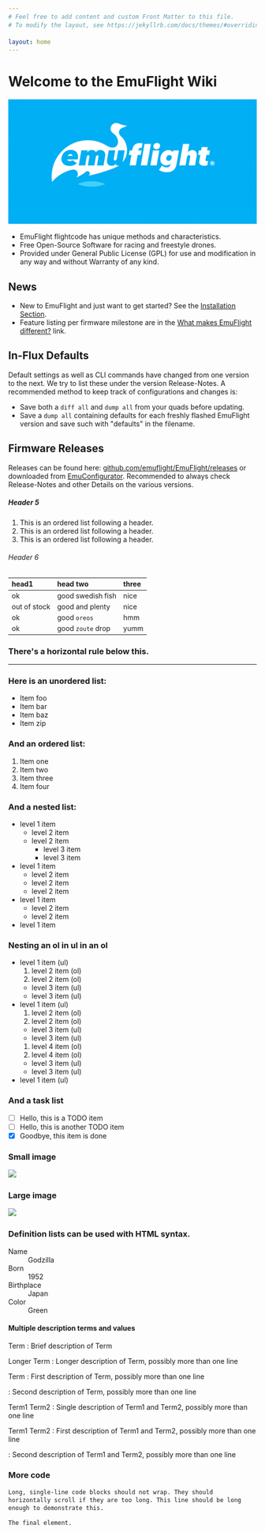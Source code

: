 ```yaml
---
# Feel free to add content and custom Front Matter to this file.
# To modify the layout, see https://jekyllrb.com/docs/themes/#overriding-theme-defaults

layout: home
---
```


# [](#header-1)Welcome to the EmuFlight Wiki

![](assets/images/emuflight-banner.jpg)

- EmuFlight flightcode has unique methods and characteristics.
- Free Open-Source Software for racing and freestyle drones.
- Provided under General Public License (GPL) for use and modification in any way and without Warranty of any kind.

## [](#header-2)News

- New to EmuFlight and just want to get started? See the [Installation Section](https://github.com/emuflight/EmuFlight/wiki/Installing-EmuFlight).
- Feature listing per firmware milestone are in the [What makes EmuFlight different?](https://github.com/emuflight/EmuFlight/wiki/What-makes-EmuFlight-different%3F) link.

## [](#header-3)In-Flux Defaults

Default settings as well as CLI commands have changed from one version to the next. We try to list these under the version Release-Notes. A recommended method to keep track of configurations and changes is:

- Save both a `diff all` and `dump all` from your quads before updating.
- Save a `dump all` containing defaults for each freshly flashed EmuFlight version and save such with "defaults" in the filename.

## [](#header-4)Firmware Releases

Releases can be found here: [github.com/emuflight/EmuFlight/releases](https://github.com/emuflight/EmuFlight/releases) or downloaded from [EmuConfigurator](https://github.com/emuflight/EmuConfigurator/releases). Recommended to always check Release-Notes and other Details on the various versions.

##### [](#header-5)Header 5

1.  This is an ordered list following a header.
2.  This is an ordered list following a header.
3.  This is an ordered list following a header.

###### [](#header-6)Header 6

| head1        | head two          | three |
| :----------- | :---------------- | :---- |
| ok           | good swedish fish | nice  |
| out of stock | good and plenty   | nice  |
| ok           | good `oreos`      | hmm   |
| ok           | good `zoute` drop | yumm  |

### There's a horizontal rule below this.

---

### Here is an unordered list:

- Item foo
- Item bar
- Item baz
- Item zip

### And an ordered list:

1.  Item one
1.  Item two
1.  Item three
1.  Item four

### And a nested list:

- level 1 item
  - level 2 item
  - level 2 item
    - level 3 item
    - level 3 item
- level 1 item
  - level 2 item
  - level 2 item
  - level 2 item
- level 1 item
  - level 2 item
  - level 2 item
- level 1 item

### Nesting an ol in ul in an ol

- level 1 item (ul)
  1. level 2 item (ol)
  1. level 2 item (ol)
  - level 3 item (ul)
  - level 3 item (ul)
- level 1 item (ul)
  1. level 2 item (ol)
  1. level 2 item (ol)
  - level 3 item (ul)
  - level 3 item (ul)
  1. level 4 item (ol)
  1. level 4 item (ol)
  - level 3 item (ul)
  - level 3 item (ul)
- level 1 item (ul)

### And a task list

- [ ] Hello, this is a TODO item
- [ ] Hello, this is another TODO item
- [x] Goodbye, this item is done

### Small image

![](https://assets-cdn.github.com/images/icons/emoji/octocat.png)

### Large image

![](https://guides.github.com/activities/hello-world/branching.png)

### Definition lists can be used with HTML syntax.

<dl>
<dt>Name</dt>
<dd>Godzilla</dd>
<dt>Born</dt>
<dd>1952</dd>
<dt>Birthplace</dt>
<dd>Japan</dd>
<dt>Color</dt>
<dd>Green</dd>
</dl>

#### Multiple description terms and values

Term
: Brief description of Term

Longer Term
: Longer description of Term,
possibly more than one line

Term
: First description of Term,
possibly more than one line

: Second description of Term,
possibly more than one line

Term1
Term2
: Single description of Term1 and Term2,
possibly more than one line

Term1
Term2
: First description of Term1 and Term2,
possibly more than one line

: Second description of Term1 and Term2,
possibly more than one line

### More code

```
Long, single-line code blocks should not wrap. They should horizontally scroll if they are too long. This line should be long enough to demonstrate this.
```

```
The final element.
```
